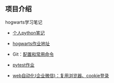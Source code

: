 ## 项目介绍
hogwarts学习笔记

- [个人python笔记](https://github.com/zwnong/Python.git)

- [hogwarts作业地址](https://github.com/zwnong/HogwartsSDE17_zwnong.git)

- Git：[配置和常用命令](https://ceshiren.com/t/topic/7405) 
- [pytest作业](https://github.com/zwnong/HogwartsSDE17_HomeWork/tree/master/test_case)
- [web自动化(企业微信)：复用浏览器、cookie登录](https://github.com/zwnong/HogwartsSDE17_HomeWork/tree/master/test_selenium)
 